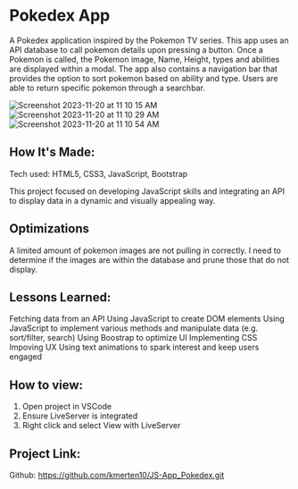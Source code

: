# Pokedex App
A Pokedex application inspired by the Pokemon TV series. This app uses an API database to call pokemon details upon pressing a button. Once a Pokemon is called, the Pokemon image, Name, Height, types and abilities are displayed within a modal. The app also contains a navigation bar that provides the option to sort pokemon based on ability and type. Users are able to return specific pokemon through a searchbar.

![Screenshot 2023-11-20 at 11 10 15 AM](https://github.com/kmerten10/JS-App_Pokedex/assets/127905952/0a71aab3-3999-455a-b1bc-c5988f5d1371)
![Screenshot 2023-11-20 at 11 10 29 AM](https://github.com/kmerten10/JS-App_Pokedex/assets/127905952/2ea020a4-c660-4d18-9425-9f2b2d062fa4)
![Screenshot 2023-11-20 at 11 10 54 AM](https://github.com/kmerten10/JS-App_Pokedex/assets/127905952/8dc9a337-c272-4d39-984a-b4b5a3d0b946)

## How It's Made:
Tech used: HTML5, CSS3, JavaScript, Bootstrap

This project focused on developing JavaScript skills and integrating an API to display data in a dynamic and visually appealing way. 

## Optimizations
A limited amount of pokemon images are not pulling in correctly. I need to determine if the images are within the database and prune those that do not display.

## Lessons Learned:
Fetching data from an API
Using JavaScript to create DOM elements
Using JavaScript to implement various methods and manipulate data (e.g. sort/filter, search) 
Using Boostrap to optimize UI
Implementing CSS
Impoving UX
Using text animations to spark interest and keep users engaged 

## How to view:
1. Open project in VSCode
2. Ensure LiveServer is integrated
3. Right click and select View with LiveServer

## Project Link:
Github: https://github.com/kmerten10/JS-App_Pokedex.git
